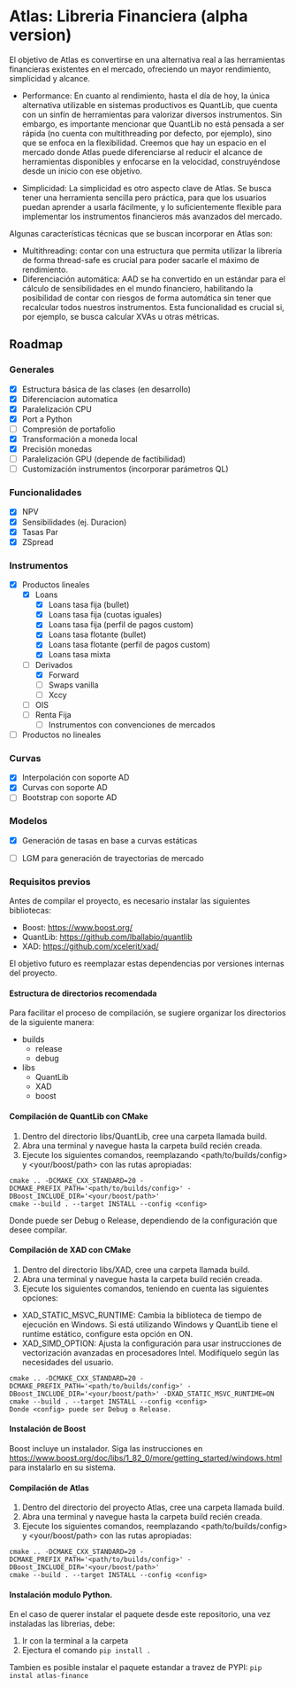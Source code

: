 # Atlas: Libreria Financiera (alpha version)

El objetivo de Atlas es convertirse en una alternativa real a las herramientas financieras existentes en el mercado, ofreciendo un mayor rendimiento, simplicidad y alcance.

- Performance: En cuanto al rendimiento, hasta el día de hoy, la única alternativa utilizable en sistemas productivos es QuantLib, que cuenta con un sinfín de herramientas para valorizar diversos instrumentos. Sin embargo, es importante mencionar que QuantLib no está pensada a ser rápida (no cuenta con multithreading por defecto, por ejemplo), sino que se enfoca en la flexibilidad. Creemos que hay un espacio en el mercado donde Atlas puede diferenciarse al reducir el alcance de herramientas disponibles y enfocarse en la velocidad, construyéndose desde un inicio con ese objetivo.

- Simplicidad: La simplicidad es otro aspecto clave de Atlas. Se busca tener una herramienta sencilla pero práctica, para que los usuarios puedan aprender a usarla fácilmente, y lo suficientemente flexible para implementar los instrumentos financieros más avanzados del mercado. 

Algunas características técnicas que se buscan incorporar en Atlas son:

- Multithreading: contar con una estructura que permita utilizar la librería de forma thread-safe es crucial para poder sacarle el máximo de rendimiento.
- Diferenciación automática: AAD se ha convertido en un estándar para el cálculo de sensibilidades en el mundo financiero, habilitando la posibilidad de contar con riesgos de forma automática sin tener que recalcular todos nuestros instrumentos. Esta funcionalidad es crucial si, por ejemplo, se busca calcular XVAs u otras métricas.


## Roadmap 

### Generales 

- [x] Estructura básica de las clases (en desarrollo)
- [x] Diferenciacion automatica
- [x] Paralelización CPU
- [x] Port a Python
- [ ] Compresión de portafolio
- [x] Transformación a moneda local
- [x] Precisión monedas
- [ ] Paralelización GPU (depende de factibilidad)
- [ ] Customización instrumentos (incorporar parámetros QL)

### Funcionalidades

- [x] NPV
- [x] Sensibilidades (ej. Duracion)
- [x] Tasas Par
- [x] ZSpread

### Instrumentos

- [x] Productos lineales
    - [x] Loans
        - [x] Loans tasa fija (bullet)
        - [x] Loans tasa fija (cuotas iguales)
        - [x] Loans tasa fija (perfil de pagos custom)
        - [x] Loans tasa flotante (bullet)
        - [x] Loans tasa flotante (perfil de pagos custom)
        - [x] Loans tasa mixta
    - [ ] Derivados
        - [x] Forward
        - [ ] Swaps vanilla
        - [ ] Xccy
    - [ ] OIS
    - [ ] Renta Fija
        - [ ] Instrumentos con convenciones de mercados

- [ ] Productos no lineales

### Curvas

- [x] Interpolación con soporte AD
- [x] Curvas con soporte AD
- [ ] Bootstrap con soporte AD

### Modelos

- [x] Generación de tasas en base a curvas estáticas
- [ ] LGM para generación de trayectorias de mercado


### Requisitos previos

Antes de compilar el proyecto, es necesario instalar las siguientes bibliotecas:

- Boost: https://www.boost.org/
- QuantLib: https://github.com/lballabio/quantlib
- XAD: https://github.com/xcelerit/xad/

El objetivo futuro es reemplazar estas dependencias por versiones internas del proyecto.

#### Estructura de directorios recomendada

Para facilitar el proceso de compilación, se sugiere organizar los directorios de la siguiente manera:

- builds
    - release
    - debug
- libs
    - QuantLib
    - XAD
    - boost

#### Compilación de QuantLib con CMake

1. Dentro del directorio libs/QuantLib, cree una carpeta llamada build.
2. Abra una terminal y navegue hasta la carpeta build recién creada.
3. Ejecute los siguientes comandos, reemplazando <path/to/builds/config> y <your/boost/path> con las rutas apropiadas:

```
cmake .. -DCMAKE_CXX_STANDARD=20 -DCMAKE_PREFIX_PATH='<path/to/builds/config>' -DBoost_INCLUDE_DIR='<your/boost/path>'
cmake --build . --target INSTALL --config <config>
```

Donde <config> puede ser Debug o Release, dependiendo de la configuración que desee compilar.

#### Compilación de XAD con CMake

1. Dentro del directorio libs/XAD, cree una carpeta llamada build.
2. Abra una terminal y navegue hasta la carpeta build recién creada.
3. Ejecute los siguientes comandos, teniendo en cuenta las siguientes opciones:

- XAD_STATIC_MSVC_RUNTIME: Cambia la biblioteca de tiempo de ejecución en Windows. Si está utilizando Windows y QuantLib tiene el runtime estático, configure esta opción en ON.
- XAD_SIMD_OPTION: Ajusta la configuración para usar instrucciones de vectorización avanzadas en procesadores Intel. Modifíquelo según las necesidades del usuario.

```
cmake .. -DCMAKE_CXX_STANDARD=20 -DCMAKE_PREFIX_PATH='<path/to/builds/config>' -DBoost_INCLUDE_DIR='<your/boost/path>' -DXAD_STATIC_MSVC_RUNTIME=ON
cmake --build . --target INSTALL --config <config>
Donde <config> puede ser Debug o Release.
```

#### Instalación de Boost
Boost incluye un instalador. Siga las instrucciones en https://www.boost.org/doc/libs/1_82_0/more/getting_started/windows.html para instalarlo en su sistema.

#### Compilación de Atlas
1. Dentro del directorio del proyecto Atlas, cree una carpeta llamada build.
2. Abra una terminal y navegue hasta la carpeta build recién creada.
3. Ejecute los siguientes comandos, reemplazando <path/to/builds/config> y <your/boost/path> con las rutas apropiadas:

```
cmake .. -DCMAKE_CXX_STANDARD=20 -DCMAKE_PREFIX_PATH='<path/to/builds/config>' -DBoost_INCLUDE_DIR='<your/boost/path>'
cmake --build . --target INSTALL --config <config>
```

#### Instalación modulo Python.

En el caso de querer instalar el paquete desde este repositorio, una vez instaladas las librerias, debe:
1. Ir con la terminal a la carpeta <python>
2. Ejectura el comando ```pip install .```

Tambien es posible instalar el paquete estandar a travez de PYPI:
```pip instal atlas-finance```

